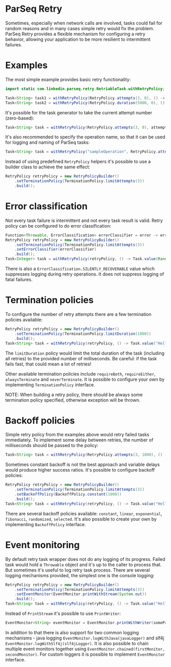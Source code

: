 ParSeq Retry
============

Sometimes, especially when network calls are involved, tasks could fail for random reasons and in many cases simple retry would fix the problem. ParSeq Retry provides a flexible mechanism for configuring a retry behavior, allowing your application to be more resilient to intermittent failures.

Examples
========

The most simple example provides basic retry functionality:

```java
import static com.linkedin.parseq.retry.RetriableTask.withRetryPolicy;

Task<String> task1 = withRetryPolicy(RetryPolicy.attempts(3, 0), () -> Task.value("Hello, World!"));
Task<String> task2 = withRetryPolicy(RetryPolicy.duration(5000, 0), () -> Task.value("Hello, World!"));
```

It's possible for the task generator to take the current attempt number (zero-based): 

```java
Task<String> task = withRetryPolicy(RetryPolicy.attempts(3, 0), attempt -> Task.value("Current attempt: " + attempt));
```

It's also recommended to specify the operation name, so that it can be used for logging and naming of ParSeq tasks:

```java
Task<String> task = withRetryPolicy("sampleOperation", RetryPolicy.attempts(3, 0), () -> Task.value("Hello, World!"));
```

Instead of using predefined ```RetryPolicy``` helpers it's possible to use a builder class to achieve the same effect:

```java
RetryPolicy retryPolicy = new RetryPolicyBuilder()
    .setTerminationPolicy(TerminationPolicy.limitAttempts(3))
    .build();
```

Error classification
===============================

Not every task failure is intermittent and not every task result is valid. Retry policy can be configured to do error classification:

```java
Function<Throwable, ErrorClassification> errorClassifier = error -> error instanceof TimeoutException ? ErrorClassification.RECOVERABLE : ErrorClassification.FATAL;
RetryPolicy retryPolicy = new RetryPolicyBuilder()
    .setTerminationPolicy(TerminationPolicy.limitAttempts(3))
    .setErrorClassifier(errorClassifier)
    .build();
Task<Integer> task = withRetryPolicy(retryPolicy, () -> Task.value(Random.nextInt(10)));
```

There is also a ```ErrorClassification.SILENTLY_RECOVERABLE``` value which suppresses logging during retry operations. It does not suppress logging of fatal failures.

Termination policies
====================

To configure the number of retry attempts there are a few termination policies available:

```java
RetryPolicy retryPolicy = new RetryPolicyBuilder()
    .setTerminationPolicy(TerminationPolicy.limitDuration(1000))
    .build();
Task<String> task = withRetryPolicy(retryPolicy, () -> Task.value("Hello, World!"));
```

The ```limitDuration``` policy would limit the total duration of the task (including all retries) to the provided number of milliseconds. Be careful: if the task fails fast, that could mean a lot of retries!

Other available termination policies include ```requireBoth```, ```requireEither```, ```alwaysTerminate``` and ```neverTerminate```. It is possible to configure your own by implementing ```TerminationPolicy``` interface.

NOTE: When building a retry policy, there should be always some termination policy specified, otherwise exception will be thrown.

Backoff policies
================

Simple retry policy from the examples above would retry failed tasks immediately. To implement some delay between retries, the number of milliseconds should be passed to the policy:

```java
Task<String> task = withRetryPolicy(RetryPolicy.attempts(3, 1000), () -> Task.value("Hello, World!"));
```

Sometimes constant backoff is not the best approach and variable delays would produce higher success ratios. It's possible to configure backoff policies:

```java
RetryPolicy retryPolicy = new RetryPolicyBuilder()
    .setTerminationPolicy(TerminationPolicy.limitAttempts(3))
    .setBackoffPolicy(BackoffPolicy.constant(1000))
    .build();
Task<String> task = withRetryPolicy(retryPolicy, () -> Task.value("Hello, World!"));
```

There are several backoff policies available: ```constant```, ```linear```, ```exponential```, ```fibonacci```, ```randomized```, ```selected```. It's also possible to create your own by implementing ```BackoffPolicy``` interface.

Event monitoring
================

By default retry task wrapper does not do any logging of its progress. Failed task would hold a ```Throwable``` object and it's up to the caller to process that. But sometimes it's useful to log retry task process. There are several logging mechanisms provided, the simplest one is the console logging:

```java
RetryPolicy retryPolicy = new RetryPolicyBuilder()
    .setTerminationPolicy(TerminationPolicy.limitAttempts(3))
    .setEventMonitor(EventMonitor.printWithStream(System.out))
    .build();
Task<String> task = withRetryPolicy(retryPolicy, () -> Task.value("Hello, World!"));
```

Instead of ```PrintStream``` it's possible to use ```PrintWriter```:
```java
EventMonitor<String> eventMonitor = EventMonitor.printWithWriter(somePrintWriter);
```

In addition to that there is also support for two common logging mechanisms - java logging ```EventMonitor.logWithJava(javaLogger)``` and slf4j ```EventMonitor.logWithSlf4j(slf4jLogger)```. It is also possible to chain multiple event monitors together using ```EventMonitor.chained(firstMonitor, secondMonitor)```. For custom loggers it is possible to implement ```EventMonitor``` interface.
